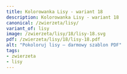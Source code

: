 ```yaml
---
title: Kolorowanka Lisy - wariant 18
description: Kolorowanka Lisy - wariant 18
canonical: /zwierzeta/lisy/
variant_of: lisy
image: /zwierzeta/lisy/18/lisy-18.svg
pdf: /zwierzeta/lisy/18/lisy-18.pdf
alt: "Pokoloruj lisy – darmowy szablon PDF"
tags:
- zwierzeta
- lisy
---
```

